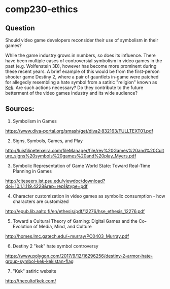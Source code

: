 # comp230-ethics

## Question

Should video game developers reconsider their use of symbolism in their games?

While the game industry grows in numbers, so does its influence. There have been multiple cases of controversial symbolism in video games in the past (e.g. Wolfenstein 3D), however has become more prominent during these recent years. A brief example of this would be from the first-person shooter game Destiny 2, where a pair of gauntlets in-game were patched for allegedly resembling a hate symbol from a satiric "religion" known as [Kek](http://thecultofkek.com/). Are such actions necessary? Do they contribute to the future betterment of the video games industry and its wide audience? 


## Sources:

1. Symbolism in Games

https://www.diva-portal.org/smash/get/diva2:832163/FULLTEXT01.pdf

2. Signs, Symbols, Games, and Play

http://luisfilipeteixeira.com/fileManager/file/rev%20Games%20and%20Culture_signs%20symbols%20games%20and%20play_Myers.pdf

3. Symbolic Representation of Game World State: Toward Real-Time Planning in Games

http://citeseerx.ist.psu.edu/viewdoc/download?doi=10.1.1.119.4228&rep=rep1&type=pdf

4. Character customization in video games as symbolic consumption - how characters are customized

http://epub.lib.aalto.fi/en/ethesis/pdf/12276/hse_ethesis_12276.pdf

5. Toward a Cultural Theory of Gaming: Digital Games and the Co-Evolution of Media, Mind, and Culture

http://homes.lmc.gatech.edu/~murray/PC0403_Murray.pdf

6. Destiny 2 "kek" hate symbol controversy

https://www.polygon.com/2017/9/12/16296256/destiny-2-armor-hate-group-symbol-kek-kekistan-flag

7. "Kek" satiric website

http://thecultofkek.com/

